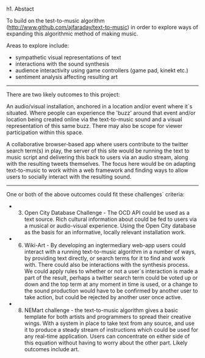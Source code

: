 h1. Abstact

To build on the test-to-music algorithm (http://www.github.com/ajfaraday/text-to-music) in order to explore ways of expanding this algorithmic method of making music.

Areas to explore include: 
* sympathetic visual representations of text
* interactions with the sound synthesis
* audience interactivity using game controllers (game pad, kinekt etc.)
* sentiment analysis affecting resulting art

---------------------

There are two likely outcomes to this project:

An audio/visual installation, anchored in a location and/or event where it`s situated. Where people can experience the 'buzz' around that event and/or location being created online via the text-to-music sound and a visual representation of this same buzz. There may also be scope for viewer participation within this space.

A collaborative browser-based app where users contribute to the twitter search term(s) in play, the server of this site would be running the text to music script and delivering this back to users via an audio stream, along with the resulting tweets themselves. The focus here would be on adapting text-to-music to work within a web framework and finding ways to allow users to socially interact with the resulting sound.

------------------------

One or both of the above outcomes could fit these challenges` criteria:

* 3. Open City Database Challenge - The OCD API could be used as a text source. Rich cultural information about could be fed to users via a musical or audio-visual experience. Using the Open City database as the basis for an informative, locally relevant installation work.
* 6. Wiki-Art - By developing an ingtermediary web-app users could interact with a running text-to-music algorithm in a number of ways, by providing text directly, or search terms for it to find and work with. There could also be interactions with the synthesis process. We could apply rules to whether or not a user`s interaction is made a part of the result, perhaps a twitter search term could be voted up or down and the top term at any moment in time is used, or a change to the sound production would have to be confirmed by another user to take action, but could be rejected by another user once active.
* 8. NEMart challenge - the text-to-music algorithm gives a basic template for both artists and programmers to spread their creative wings. With a system in place to take text from any source, and use it to produce a steady stream of instructions which could be used for any real-time application. Users can concentrate on either side of this equation without having to worry about the other part. Likely outcomes include art.



